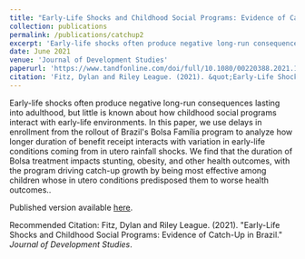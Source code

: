 ```yaml
---
title: "Early-Life Shocks and Childhood Social Programs: Evidence of Catch-Up in Brazil"
collection: publications
permalink: /publications/catchup2
excerpt: 'Early-life shocks often produce negative long-run consequences lasting into adulthood, but little is known about how childhood social programs interact with early-life environments. In this paper, we use delays in enrollment from the rollout of "Brazil's" Bolsa Familia program'
date: June 2021
venue: 'Journal of Development Studies'
paperurl: 'https://www.tandfonline.com/doi/full/10.1080/00220388.2021.1928640?src='
citation: 'Fitz, Dylan and Riley League. (2021). &quot;Early-Life Shocks and Childhood Social Programs: Evidence of Catch-Up in Brazil.&quot; <i>Journal of Development Studies</i>.'
---
```


Early-life shocks often produce negative long-run consequences lasting into adulthood, but little is known about how childhood social programs interact with early-life environments. In this paper, we use delays in enrollment from the rollout of Brazil's Bolsa Família program to analyze how longer duration of benefit receipt interacts with variation in early-life conditions coming from in utero rainfall shocks. We find that the duration of Bolsa treatment impacts stunting, obesity, and other health outcomes, with the program driving catch-up growth by being most effective among children whose in utero conditions predisposed them to worse health outcomes..

Published version available [here](https://www.tandfonline.com/doi/full/10.1080/00220388.2021.1928640?src=).

Recommended Citation: Fitz, Dylan and Riley League. (2021). &quot;Early-Life Shocks and Childhood Social Programs: Evidence of Catch-Up in Brazil.&quot; <i>Journal of Development Studies</i>.
